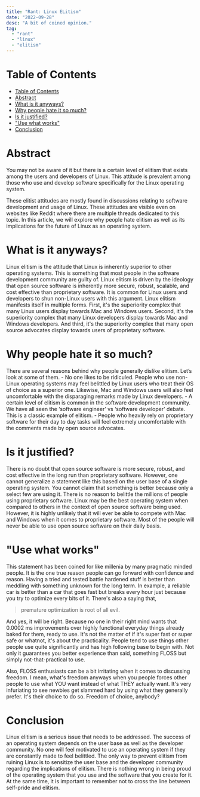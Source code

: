 ```yaml
---
title: "Rant: Linux ELitism"
date: "2022-09-28"
desc: "A bit of coined opinion."
tag:
  - "rant"
  - "linux"
  - "elitism"
---
```


# Table of Contents

- [Table of Contents](#table-of-contents)
- [Abstract](#abstract)
- [What is it anyways?](#what-is-it-anyways)
- [Why people hate it so much?](#why-people-hate-it-so-much)
- [Is it justified?](#is-it-justified)
- ["Use what works"](#use-what-works)
- [Conclusion](#conclusion)

# Abstract

You may not be aware of it but there is a certain level of elitism that exists among the users and developers of Linux. This attitude is prevalent among those who use and develop software specifically for the Linux operating system.

These elitist attitudes are mostly found in discussions relating to software development and usage of Linux. These attitudes are visible even on websites like Reddit where there are multiple threads dedicated to this topic. In this article, we will explore why people hate elitism as well as its implications for the future of Linux as an operating system.

# What is it anyways?

Linux elitism is the attitude that Linux is inherently superior to other operating systems. This is something that most people in the software development community are guilty of. Linux elitism is driven by the ideology that open source software is inherently more secure, robust, scalable, and cost effective than proprietary software. It is common for Linux users and developers to shun non-Linux users with this argument. Linux elitism manifests itself in multiple forms. First, it's the superiority complex that many Linux users display towards Mac and Windows users. Second, it's the superiority complex that many Linux developers display towards Mac and Windows developers. And third, it's the superiority complex that many open source advocates display towards users of proprietary software.

# Why people hate it so much?

There are several reasons behind why people generally dislike elitism. Let’s look at some of them. - No one likes to be ridiculed. People who use non-Linux operating systems may feel belittled by Linux users who treat their OS of choice as a superior one. Likewise, Mac and Windows users will also feel uncomfortable with the disparaging remarks made by Linux developers. - A certain level of elitism is common in the software development community. We have all seen the ‘software engineer’ vs ‘software developer’ debate. This is a classic example of elitism. - People who heavily rely on proprietary software for their day to day tasks will feel extremely uncomfortable with the comments made by open source advocates.

# Is it justified?

There is no doubt that open source software is more secure, robust, and cost effective in the long run than proprietary software. However, one cannot generalize a statement like this based on the user base of a single operating system. You cannot claim that something is better because only a select few are using it. There is no reason to belittle the millions of people using proprietary software. Linux may be the best operating system when compared to others in the context of open source software being used. However, it is highly unlikely that it will ever be able to compete with Mac and Windows when it comes to proprietary software. Most of the people will never be able to use open source software on their daily basis.

# "Use what works"

This statement has been coined for like millenia by many pragmatic minded people. It is the one true reason people can go forward with confidence and reason. Having a tried and tested battle hardened stuff is better than meddling with something unknown for the long term. In example, a reliable car is better than a car that goes fast but breaks every hour just because you try to optimize every bits of it. There's also a saying that,

> premature optimization is root of all evil.

And yes, it will be right. Because no one in their right mind wants that 0.0002 ms improvements over highly functional everyday things already baked for them, ready to use. It's not the matter of if it's super fast or super safe or whatnot, it's about the practicality. People tend to use things other people use quite significantly and has high following base to begin with. Not only it guarantees you better experience than said, something FLOSS but simply not-that-practical to use.

Also, FLOSS enthusiasts can be a bit irritating when it comes to discussing freedom. I mean, what's freedom anyways when you people forces other people to use what YOU want instead of what THEY actually want. It's very infuriating to see newbies get slammed hard by using what they generally prefer. It's their choice to do so. Freedom of choice, anybody?

# Conclusion

Linux elitism is a serious issue that needs to be addressed. The success of an operating system depends on the user base as well as the developer community. No one will feel motivated to use an operating system if they are constantly made to feel belittled. The only way to prevent elitism from ruining Linux is to sensitize the user base and the developer community regarding the implications of elitism. There is nothing wrong in being proud of the operating system that you use and the software that you create for it. At the same time, it is important to remember not to cross the line between self-pride and elitism.
